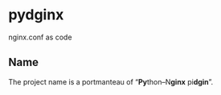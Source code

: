# pydginx

nginx.conf as code

## Name

The project name is a portmanteau of “**Py**thon–N**ginx** pi**dgin**”.
